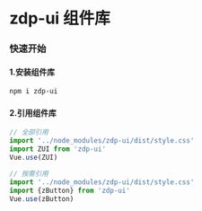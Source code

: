 # zdp-ui 组件库

### 快速开始

#### 1.安装组件库

```bash
npm i zdp-ui
```

#### 2.引用组件库

```javascript
// 全部引用
import '../node_modules/zdp-ui/dist/style.css'
import ZUI from 'zdp-ui'
Vue.use(ZUI)

// 按需引用
import '../node_modules/zdp-ui/dist/style.css'
import {zButton} from 'zdp-ui'
Vue.use(zButton)
```
